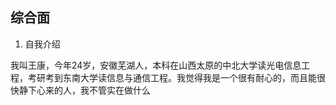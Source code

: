 ## 综合面

1. 自我介绍

我叫王康，今年24岁，安徽芜湖人，本科在山西太原的中北大学读光电信息工程，考研考到东南大学读信息与通信工程。我觉得我是一个很有耐心的，而且能很快静下心来的人，我不管实在做什么